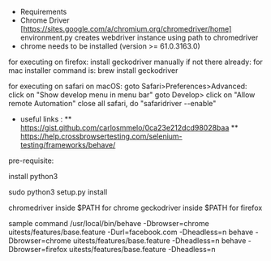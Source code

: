 
* Requirements
* Chrome Driver [https://sites.google.com/a/chromium.org/chromedriver/home]
   environment.py creates webdriver instance using path to chromedriver
* chrome needs to be installed (version >= 61.0.3163.0)

for executing on firefox:
install geckodriver manually if not there already:
for mac installer command is: brew install geckodriver

for executing on safari on macOS:
goto Safari>Preferences>Advanced: click on "Show develop menu in menu bar"
goto Develop> click on "Allow remote Automation"
close all safari, do "safaridriver --enable"

* useful links :
** https://gist.github.com/carlosmmelo/0ca23e212dcd98028baa
** https://help.crossbrowsertesting.com/selenium-testing/frameworks/behave/


pre-requisite:

install python3 

sudo python3 setup.py install

chromedriver inside $PATH for chrome
geckodriver inside $PATH for firefox


sample command
/usr/local/bin/behave -Dbrowser=chrome uitests/features/base.feature -Durl=facebook.com -Dheadless=n
behave -Dbrowser=chrome uitests/features/base.feature -Dheadless=n
behave -Dbrowser=firefox uitests/features/base.feature -Dheadless=n